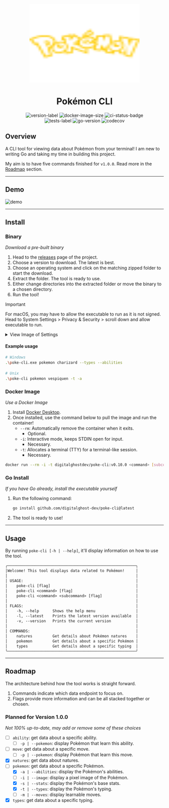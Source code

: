 <div align="center">
    <img height="250" width="350" src="pokemon.svg" alt="pokemon-logo"/>
    <h1>Pokémon CLI</h1>
    <img src="https://img.shields.io/github/v/release/digitalghost-dev/poke-cli?style=flat-square&logo=git&logoColor=FFCC00&label=Release%20Version&labelColor=EEE&color=FFCC00" alt="version-label">
    <img src="https://img.shields.io/docker/image-size/digitalghostdev/poke-cli/v0.10.0?arch=arm64&style=flat-square&logo=docker&logoColor=FFCC00&labelColor=EEE&color=FFCC00" alt="docker-image-size">
    <img src="https://img.shields.io/github/actions/workflow/status/digitalghost-dev/poke-cli/ci.yml?branch=main&style=flat-square&logo=github&logoColor=FFCC00&label=CI&labelColor=EEE&color=FFCC00" alt="ci-status-badge">
</div>
<div align="center">
    <img src="https://img.shields.io/github/actions/workflow/status/digitalghost-dev/poke-cli/go_test.yml?style=flat-square&logo=go&logoColor=00ADD8&label=Tests&labelColor=EEE&color=00ADD8" alt="tests-label">
    <img src="https://img.shields.io/github/go-mod/go-version/digitalghost-dev/poke-cli?style=flat-square&logo=Go&labelColor=EEE&color=00ADD8" alt="go-version"/>
    <img src="https://img.shields.io/codecov/c/github/digitalghost-dev/poke-cli?token=05GBSAOQIT&style=flat-square&logo=codecov&logoColor=00ADD8&labelColor=EEE&color=00ADD8" alt="codecov"/>
</div>

## Overview
A CLI tool for viewing data about Pokémon from your terminal! I am new to writing Go and taking my time in building this 
project. 

My aim is to have five commands finished for `v1.0.0`. Read more in the [Roadmap](#roadmap) section.

---
## Demo
![demo](https://poke-cli-s3-bucket.s3.us-west-2.amazonaws.com/demo-v0.10.0.gif)

---
## Install

### Binary
_Download a pre-built binary_

1. Head to the [releases](https://github.com/digitalghost-dev/poke-cli/releases) page of the project.
2. Choose a version to download. The latest is best.
3. Choose an operating system and click on the matching zipped folder to start the download.
4. Extract the folder. The tool is ready to use.
5. Either change directories into the extracted folder or move the binary to a chosen directory.
6. Run the tool!

> [!IMPORTANT]
> For macOS, you may have to allow the executable to run as it is not signed. Head to System Settings > Privacy & Security > scroll down and allow executable to run.

<details>

<summary>View Image of Settings</summary>

![settings](https://pokemon-objects.nyc3.digitaloceanspaces.com/macos_settings.png)

</details>


 #### Example usage
  ```bash
  # Windows
  .\poke-cli.exe pokemon charizard --types --abilities
   
  # Unix
  .\poke-cli pokemon vespiquen -t -a
  ```

### Docker Image
_Use a Docker Image_

1. Install [Docker Desktop](https://www.docker.com/products/docker-desktop/).
2. Once installed, use the command below to pull the image and run the container!
   * `--rm`: Automatically remove the container when it exits. 
     * Optional.
   * `-i`: Interactive mode, keeps STDIN open for input.
     * Necessary.
   * `-t`: Allocates a terminal (TTY) for a terminal-like session.
     * Necessary.

```bash
docker run --rm -i -t digitalghostdev/poke-cli:v0.10.0 <command> [subcommand] flag]
```

### Go Install
_If you have Go already, install the executable yourself_

1. Run the following command:
   ```bash
   go install github.com/digitalghost-dev/poke-cli@latest
   ```
2. The tool is ready to use!
---
## Usage
By running `poke-cli [-h | --help]`, it'll display information on how to use the tool. 
```
╭─────────────────────────────────────────────────────────╮
│Welcome! This tool displays data related to Pokémon!     │
│                                                         │
│ USAGE:                                                  │
│    poke-cli [flag]                                      │
│    poke-cli <command> [flag]                            │
│    poke-cli <command> <subcommand> [flag]               │
│                                                         │
│ FLAGS:                                                  │
│    -h, --help      Shows the help menu                  │
│    -l, --latest    Prints the latest version available  │
│    -v, --version   Prints the current version           │
│                                                         │
│ COMMANDS:                                               │
│    natures         Get details about Pokémon natures    │
│    pokemon         Get details about a specific Pokémon │
│    types           Get details about a specific typing  │
╰─────────────────────────────────────────────────────────╯

```

---
## Roadmap
The architecture behind how the tool works is straight forward.
1. Commands indicate which data endpoint to focus on.
2. Flags provide more information and can be all stacked together or chosen.

### Planned for Version 1.0.0

_Not 100% up-to-date, may add or remove some of these choices_

- [ ] `ability`: get data about a specific ability.
    - [ ] `-p | --pokemon`: display Pokémon that learn this ability.
- [ ] `move`: get data about a specific move.
    - [ ] `-p | --pokemon`: display Pokémon that learn this move.
- [x] `natures`: get data about natures.
- [ ] `pokemon`: get data about a specific Pokémon.
   - [x] `-a | --abilities`: display the Pokémon's abilities.
   - [ ] `-i | --image`: display a pixel image of the Pokémon.
   - [x] `-s | --stats`: display the Pokémon's base stats.
   - [x] `-t | --types`: display the Pokémon's typing.
   - [ ] `-m | --moves`: display learnable moves.
- [x] `types`: get data about a specific typing.
